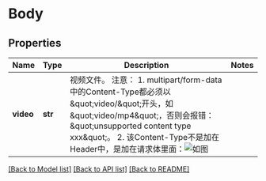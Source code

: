 # Body

## Properties
Name | Type | Description | Notes
------------ | ------------- | ------------- | -------------
**video** | **str** | 视频文件。 注意：    1. multipart/form-data中的Content-Type都必须以\&quot;video/\&quot;开头，如\&quot;video/mp4\&quot;，否则会报错：\&quot;unsupported content type xxx\&quot;。   2. 该Content-Type不是加在Header中，是加在请求体里面：![如图](http://p3.pstatp.com/origin/2dd390008887d044455b9)  | 

[[Back to Model list]](../README.md#documentation-for-models) [[Back to API list]](../README.md#documentation-for-api-endpoints) [[Back to README]](../README.md)

